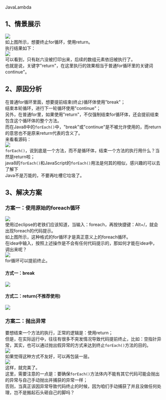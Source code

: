 JavaLambda
<a name="sG560"></a>
## 1、情景展示
![](https://cdn.nlark.com/yuque/0/2022/png/396745/1657764606537-68230816-658a-41f8-b1e5-5dc5266efd8e.png#clientId=u2388dc9b-1ab9-4&from=paste&id=u52322cc8&originHeight=331&originWidth=782&originalType=url&ratio=1&rotation=0&showTitle=false&status=done&style=shadow&taskId=u81d2d186-115a-496a-a089-15db7018733&title=)<br />如上图所示，想要终止for循环，使用return。<br />执行结果如下：<br />![](https://cdn.nlark.com/yuque/0/2022/png/396745/1657764606631-e545f934-6475-4c0e-b5fa-c63daf4d5c06.png#clientId=u2388dc9b-1ab9-4&from=paste&id=u41144dec&originHeight=93&originWidth=595&originalType=url&ratio=1&rotation=0&showTitle=false&status=done&style=shadow&taskId=u075355d0-0dfc-4814-8eac-14c36f04e60&title=)<br />可以看到，只有赵六没被打印出来，后续的数组元素依旧被执行了。<br />也就是说，关键字"return"，在这里执行的效果相当于普通for循环里的关键词continue"。
<a name="ClzIW"></a>
## 2、原因分析
在普通for循环里面，想要提前结束(终止)循环体使用"break"；<br />结束本轮循环，进行下一轮循环使用"continue"；<br />另外，在普通for里，如果使用"return"，不仅强制结束for循环体，还会提前结束包含这个循环体的整个方法。<br />而在Java8中的`forEach()`中，"break"或"continue"是不被允许使用的，而return的意思也不是原来return代表的含义了。<br />来看看源码：<br />![](https://cdn.nlark.com/yuque/0/2022/png/396745/1657764606647-7a1af15c-f7b1-4deb-b1fc-66c03193066b.png#clientId=u2388dc9b-1ab9-4&from=paste&id=ub4798275&originHeight=163&originWidth=564&originalType=url&ratio=1&rotation=0&showTitle=false&status=done&style=shadow&taskId=u8b0d1c46-5168-45c8-8b4d-d3ee1151ae0&title=)<br />`forEach()`，说到底是一个方法，而不是循环体，结束一个方法的执行用什么？当然是return啦；<br />java8的`forEach()`和JavaScript的`forEach()`用法是何其的相似，感兴趣的可以去了解下<br />Java不是万能的，不要再吐槽它垃圾了。
<a name="le0rD"></a>
## 3、解决方案
<a name="RObEv"></a>
### 方案一：使用原始的foreach循环
![](https://cdn.nlark.com/yuque/0/2022/png/396745/1657764606501-6318b457-0e51-41bf-9e7b-2385c0684c5b.png#clientId=u2388dc9b-1ab9-4&from=paste&id=ua83ecec5&originHeight=260&originWidth=883&originalType=url&ratio=1&rotation=0&showTitle=false&status=done&style=shadow&taskId=u485af34a-6aaf-482a-b4da-77483a1aac6&title=)<br />使用过eclipse的老铁们应该知道，当输入：foreach，再按快捷键：Alt+/，就会出现foreach的代码提示。<br />如上图所示，这种格式的for循环才是真正意义上的foreach循环。<br />在idea中输入，按照上述操作是不会有任何代码提示的，那如何才能在idea中，调出来呢？<br />![](https://cdn.nlark.com/yuque/0/2022/png/396745/1657764606553-9f9c2123-66e6-4d7d-a9bb-2223871017dd.png#clientId=u2388dc9b-1ab9-4&from=paste&id=ue1f3012d&originHeight=199&originWidth=718&originalType=url&ratio=1&rotation=0&showTitle=false&status=done&style=shadow&taskId=u8c6c477c-8b53-47e4-9f1f-143778671bc&title=)<br />for循环可以提前终止。
<a name="i9lvt"></a>
#### 方式一：break
![](https://cdn.nlark.com/yuque/0/2022/png/396745/1657764607049-7ae11ad9-26b7-4e1e-9290-91a609da32b3.png#clientId=u2388dc9b-1ab9-4&from=paste&id=ufba4c00c&originHeight=468&originWidth=869&originalType=url&ratio=1&rotation=0&showTitle=false&status=done&style=shadow&taskId=u973107f7-d03c-48a6-a439-df54d3dfcf9&title=)
<a name="Xer0w"></a>
#### 方式二：return(不推荐使用)
![](https://cdn.nlark.com/yuque/0/2022/png/396745/1657764607135-b0c8bade-34df-4337-b20d-ab1130696677.png#clientId=u2388dc9b-1ab9-4&from=paste&id=u52bdc0e0&originHeight=492&originWidth=886&originalType=url&ratio=1&rotation=0&showTitle=false&status=done&style=shadow&taskId=u2d645f72-ffcf-4d42-a217-cc528e94b45&title=)
<a name="WLJUV"></a>
### 方案二：抛出异常
要想结束一个方法的执行，正常的逻辑是：使用return；<br />但是，在实际运行中，往往有很多不突发情况导致代码提前终止，比如：空指针异常，其实，也可以通过抛出假异常的方式来达到终止`forEach()`方法的目的。<br />![](https://cdn.nlark.com/yuque/0/2022/png/396745/1657764607063-3763007a-e411-4d9f-a3ad-e2fbe86a4d34.png#clientId=u2388dc9b-1ab9-4&from=paste&id=ud9b23c8c&originHeight=539&originWidth=830&originalType=url&ratio=1&rotation=0&showTitle=false&status=done&style=shadow&taskId=u688d430f-8941-44e7-8c47-19049401fab&title=)<br />如果觉得这种方式不友好，可以再包装一层。<br />![](https://cdn.nlark.com/yuque/0/2022/png/396745/1657764607162-b910bfd7-7099-4b20-b5e9-cc1a0300cf87.png#clientId=u2388dc9b-1ab9-4&from=paste&id=u89910646&originHeight=553&originWidth=877&originalType=url&ratio=1&rotation=0&showTitle=false&status=done&style=shadow&taskId=ua6de347f-88d9-4616-97a9-afacc329ed8&title=)<br />这样，就完美了。<br />这里，需要注意的一点是：要确保`forEach()`方法体内不能有其它代码可能会抛出的异常与自己手动抛出并捕获的异常一样；<br />否则，当真正该因异常导致代码终止的时候，因为咱们手动捕获了并且没做任何处理，岂不是搬起石头砸自己的脚吗？
